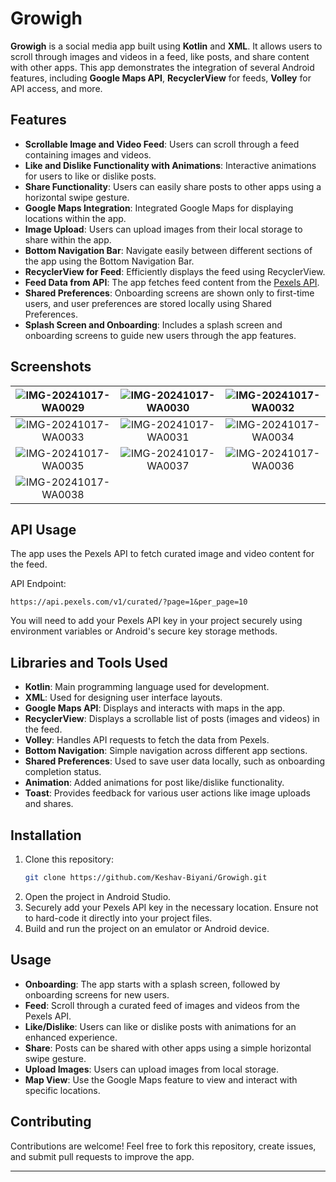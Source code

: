 

# Growigh

**Growigh** is a social media app built using **Kotlin** and **XML**. It allows users to scroll through images and videos in a feed, like posts, and share content with other apps. This app demonstrates the integration of several Android features, including **Google Maps API**, **RecyclerView** for feeds, **Volley** for API access, and more.

## Features

- **Scrollable Image and Video Feed**: Users can scroll through a feed containing images and videos.
- **Like and Dislike Functionality with Animations**: Interactive animations for users to like or dislike posts.
- **Share Functionality**: Users can easily share posts to other apps using a horizontal swipe gesture.
- **Google Maps Integration**: Integrated Google Maps for displaying locations within the app.
- **Image Upload**: Users can upload images from their local storage to share within the app.
- **Bottom Navigation Bar**: Navigate easily between different sections of the app using the Bottom Navigation Bar.
- **RecyclerView for Feed**: Efficiently displays the feed using RecyclerView.
- **Feed Data from API**: The app fetches feed content from the [Pexels API](https://api.pexels.com/v1/curated/?page=1&per_page=10).
- **Shared Preferences**: Onboarding screens are shown only to first-time users, and user preferences are stored locally using Shared Preferences.
- **Splash Screen and Onboarding**: Includes a splash screen and onboarding screens to guide new users through the app features.

## Screenshots

|  ![IMG-20241017-WA0029](https://github.com/user-attachments/assets/7595eb3b-901d-4528-9462-5bc0502e69e7)| ![IMG-20241017-WA0030](https://github.com/user-attachments/assets/dbd885d2-57fa-46d7-9e08-9a31a5271ce5) | ![IMG-20241017-WA0032](https://github.com/user-attachments/assets/49077234-2a1c-4dac-b172-82de5f86ed10) |
|:--:|:--:|:--:|
| ![IMG-20241017-WA0033](https://github.com/user-attachments/assets/01fa64fe-935e-4df4-af10-555cb6b6ae0a) | ![IMG-20241017-WA0031](https://github.com/user-attachments/assets/7189ceba-7437-43df-84fd-7b4335829a20) | ![IMG-20241017-WA0034](https://github.com/user-attachments/assets/5a009a44-a37a-4e09-8c99-90ac5d00fa3e) |
| ![IMG-20241017-WA0035](https://github.com/user-attachments/assets/9bce7202-794a-40ab-b966-66dbb80d34ec) | ![IMG-20241017-WA0037](https://github.com/user-attachments/assets/2ce339aa-434e-435e-91cf-17825837da32) | ![IMG-20241017-WA0036](https://github.com/user-attachments/assets/38091926-341c-495d-80bf-0f86b54f4b95) |
| ![IMG-20241017-WA0038](https://github.com/user-attachments/assets/81cab529-3135-4f45-8165-79aa8c016a11) |  |  |

## API Usage

The app uses the Pexels API to fetch curated image and video content for the feed.

API Endpoint:
```
https://api.pexels.com/v1/curated/?page=1&per_page=10
```

You will need to add your Pexels API key in your project securely using environment variables or Android's secure key storage methods.

## Libraries and Tools Used

- **Kotlin**: Main programming language used for development.
- **XML**: Used for designing user interface layouts.
- **Google Maps API**: Displays and interacts with maps in the app.
- **RecyclerView**: Displays a scrollable list of posts (images and videos) in the feed.
- **Volley**: Handles API requests to fetch the data from Pexels.
- **Bottom Navigation**: Simple navigation across different app sections.
- **Shared Preferences**: Used to save user data locally, such as onboarding completion status.
- **Animation**: Added animations for post like/dislike functionality.
- **Toast**: Provides feedback for various user actions like image uploads and shares.

## Installation

1. Clone this repository:
   ```bash
   git clone https://github.com/Keshav-Biyani/Growigh.git
   ```
2. Open the project in Android Studio.
3. Securely add your Pexels API key in the necessary location. Ensure not to hard-code it directly into your project files.
4. Build and run the project on an emulator or Android device.

## Usage

- **Onboarding**: The app starts with a splash screen, followed by onboarding screens for new users.
- **Feed**: Scroll through a curated feed of images and videos from the Pexels API.
- **Like/Dislike**: Users can like or dislike posts with animations for an enhanced experience.
- **Share**: Posts can be shared with other apps using a simple horizontal swipe gesture.
- **Upload Images**: Users can upload images from local storage.
- **Map View**: Use the Google Maps feature to view and interact with specific locations.

## Contributing

Contributions are welcome! Feel free to fork this repository, create issues, and submit pull requests to improve the app.

--- 
